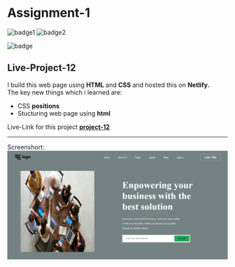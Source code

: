 # Assignment-1

![badge1](https://img.shields.io/badge/Assignment--1-project--12-brightgreen)
![badge2](https://img.shields.io/badge/-HTML-orange)

![badge](https://img.shields.io/badge/-CSS-blue)

## Live-Project-12

I build this web page using **HTML** and **CSS** and hosted this on **Netlify.** <br/>
The key new things which i learned are:
- CSS **positions**
- Stucturing web page using **html**

Live-Link for this project
**[project-12](https://siri-live-project-12.netlify.app/ " Netlify")**

___

Screenshort:
![Screenshort](/Screenshot-live-project-12.png)


